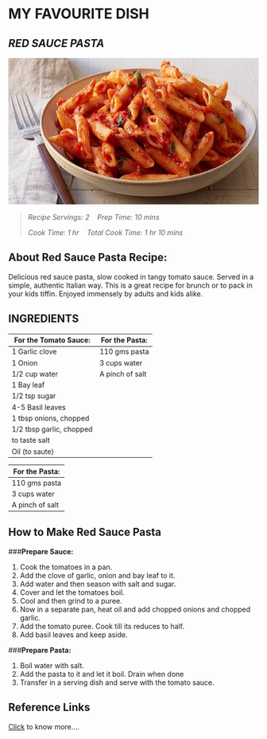 # MY FAVOURITE DISH

## _RED SAUCE PASTA_

![Display picture](Photos/pasta11.jpg)

>_Recipe Servings: 2_ &nbsp;&nbsp;  _Prep Time: 10 mins_
>
>_Cook Time: 1 hr_   &nbsp;&nbsp;   _Total Cook Time: 1 hr 10 mins_

## **About Red Sauce Pasta Recipe:**
 Delicious red sauce pasta, slow cooked in tangy tomato sauce. Served in a simple, authentic Italian way. This is a great recipe for brunch or to pack in your kids tiffin. Enjoyed immensely by adults and kids alike.

## INGREDIENTS

|**For the Tomato Sauce:**|**For the Pasta:**|
|-------------------------|------------------|
|1 Garlic clove           |110 gms pasta     |
|1 Onion                  |3 cups water      |
|1/2 cup water            |A pinch of salt   |
|1 Bay leaf               |
|1/2 tsp sugar            |
|4-5 Basil leaves         |
|1 tbsp onions, chopped   |
|1/2 tbsp garlic, chopped |
|to taste salt            |
|Oil (to saute)           |

|**For the Pasta:**|
|------------------|
|110 gms pasta|
|3 cups water|
|A pinch of salt|

## How to Make Red Sauce Pasta

###**Prepare Sauce:**
1. Cook the tomatoes in a pan.
2. Add the clove of garlic, onion and bay leaf to it.
3. Add water and then season with salt and sugar.
4. Cover and let the tomatoes boil.
5. Cool and then grind to a puree.
6. Now in a separate pan, heat oil and add chopped onions and chopped garlic.
7. Add the tomato puree. Cook till its reduces to half.
8. Add basil leaves and keep aside.

###**Prepare Pasta:**
1. Boil water with salt.
2. Add the pasta to it and let it boil. Drain when done
3. Transfer in a serving dish and serve with the tomato sauce.

## Reference Links

[Click](https://www.webstaurantstore.com/guide/692/types-of-pasta.html) to know more....